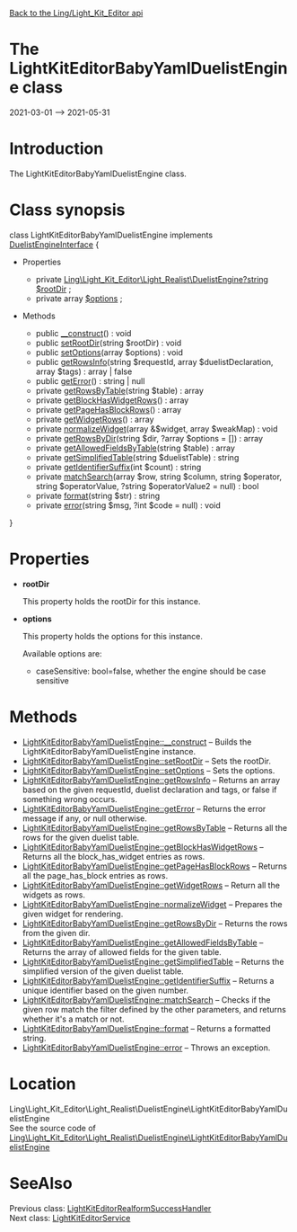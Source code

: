 [Back to the Ling/Light_Kit_Editor api](https://github.com/lingtalfi/Light_Kit_Editor/blob/master/doc/api/Ling/Light_Kit_Editor.md)



The LightKitEditorBabyYamlDuelistEngine class
================
2021-03-01 --> 2021-05-31






Introduction
============

The LightKitEditorBabyYamlDuelistEngine class.



Class synopsis
==============


class <span class="pl-k">LightKitEditorBabyYamlDuelistEngine</span> implements [DuelistEngineInterface](https://github.com/lingtalfi/Light_Realist/blob/master/doc/api/Ling/Light_Realist/DuelistEngine/DuelistEngineInterface.md) {

- Properties
    - private [Ling\Light_Kit_Editor\Light_Realist\DuelistEngine\?string](https://github.com/lingtalfi/Light_Kit_Editor/blob/master/doc/api/Ling/Light_Kit_Editor/Light_Realist/DuelistEngine/?string.md) [$rootDir](#property-rootDir) ;
    - private array [$options](#property-options) ;

- Methods
    - public [__construct](https://github.com/lingtalfi/Light_Kit_Editor/blob/master/doc/api/Ling/Light_Kit_Editor/Light_Realist/DuelistEngine/LightKitEditorBabyYamlDuelistEngine/__construct.md)() : void
    - public [setRootDir](https://github.com/lingtalfi/Light_Kit_Editor/blob/master/doc/api/Ling/Light_Kit_Editor/Light_Realist/DuelistEngine/LightKitEditorBabyYamlDuelistEngine/setRootDir.md)(string $rootDir) : void
    - public [setOptions](https://github.com/lingtalfi/Light_Kit_Editor/blob/master/doc/api/Ling/Light_Kit_Editor/Light_Realist/DuelistEngine/LightKitEditorBabyYamlDuelistEngine/setOptions.md)(array $options) : void
    - public [getRowsInfo](https://github.com/lingtalfi/Light_Kit_Editor/blob/master/doc/api/Ling/Light_Kit_Editor/Light_Realist/DuelistEngine/LightKitEditorBabyYamlDuelistEngine/getRowsInfo.md)(string $requestId, array $duelistDeclaration, array $tags) : array | false
    - public [getError](https://github.com/lingtalfi/Light_Kit_Editor/blob/master/doc/api/Ling/Light_Kit_Editor/Light_Realist/DuelistEngine/LightKitEditorBabyYamlDuelistEngine/getError.md)() : string | null
    - private [getRowsByTable](https://github.com/lingtalfi/Light_Kit_Editor/blob/master/doc/api/Ling/Light_Kit_Editor/Light_Realist/DuelistEngine/LightKitEditorBabyYamlDuelistEngine/getRowsByTable.md)(string $table) : array
    - private [getBlockHasWidgetRows](https://github.com/lingtalfi/Light_Kit_Editor/blob/master/doc/api/Ling/Light_Kit_Editor/Light_Realist/DuelistEngine/LightKitEditorBabyYamlDuelistEngine/getBlockHasWidgetRows.md)() : array
    - private [getPageHasBlockRows](https://github.com/lingtalfi/Light_Kit_Editor/blob/master/doc/api/Ling/Light_Kit_Editor/Light_Realist/DuelistEngine/LightKitEditorBabyYamlDuelistEngine/getPageHasBlockRows.md)() : array
    - private [getWidgetRows](https://github.com/lingtalfi/Light_Kit_Editor/blob/master/doc/api/Ling/Light_Kit_Editor/Light_Realist/DuelistEngine/LightKitEditorBabyYamlDuelistEngine/getWidgetRows.md)() : array
    - private [normalizeWidget](https://github.com/lingtalfi/Light_Kit_Editor/blob/master/doc/api/Ling/Light_Kit_Editor/Light_Realist/DuelistEngine/LightKitEditorBabyYamlDuelistEngine/normalizeWidget.md)(array &$widget, array $weakMap) : void
    - private [getRowsByDir](https://github.com/lingtalfi/Light_Kit_Editor/blob/master/doc/api/Ling/Light_Kit_Editor/Light_Realist/DuelistEngine/LightKitEditorBabyYamlDuelistEngine/getRowsByDir.md)(string $dir, ?array $options = []) : array
    - private [getAllowedFieldsByTable](https://github.com/lingtalfi/Light_Kit_Editor/blob/master/doc/api/Ling/Light_Kit_Editor/Light_Realist/DuelistEngine/LightKitEditorBabyYamlDuelistEngine/getAllowedFieldsByTable.md)(string $table) : array
    - private [getSimplifiedTable](https://github.com/lingtalfi/Light_Kit_Editor/blob/master/doc/api/Ling/Light_Kit_Editor/Light_Realist/DuelistEngine/LightKitEditorBabyYamlDuelistEngine/getSimplifiedTable.md)(string $duelistTable) : string
    - private [getIdentifierSuffix](https://github.com/lingtalfi/Light_Kit_Editor/blob/master/doc/api/Ling/Light_Kit_Editor/Light_Realist/DuelistEngine/LightKitEditorBabyYamlDuelistEngine/getIdentifierSuffix.md)(int $count) : string
    - private [matchSearch](https://github.com/lingtalfi/Light_Kit_Editor/blob/master/doc/api/Ling/Light_Kit_Editor/Light_Realist/DuelistEngine/LightKitEditorBabyYamlDuelistEngine/matchSearch.md)(array $row, string $column, string $operator, string $operatorValue, ?string $operatorValue2 = null) : bool
    - private [format](https://github.com/lingtalfi/Light_Kit_Editor/blob/master/doc/api/Ling/Light_Kit_Editor/Light_Realist/DuelistEngine/LightKitEditorBabyYamlDuelistEngine/format.md)(string $str) : string
    - private [error](https://github.com/lingtalfi/Light_Kit_Editor/blob/master/doc/api/Ling/Light_Kit_Editor/Light_Realist/DuelistEngine/LightKitEditorBabyYamlDuelistEngine/error.md)(string $msg, ?int $code = null) : void

}




Properties
=============

- <span id="property-rootDir"><b>rootDir</b></span>

    This property holds the rootDir for this instance.
    
    

- <span id="property-options"><b>options</b></span>

    This property holds the options for this instance.
    
    Available options are:
    
    - caseSensitive: bool=false, whether the engine should be case sensitive
    
    



Methods
==============

- [LightKitEditorBabyYamlDuelistEngine::__construct](https://github.com/lingtalfi/Light_Kit_Editor/blob/master/doc/api/Ling/Light_Kit_Editor/Light_Realist/DuelistEngine/LightKitEditorBabyYamlDuelistEngine/__construct.md) &ndash; Builds the LightKitEditorBabyYamlDuelistEngine instance.
- [LightKitEditorBabyYamlDuelistEngine::setRootDir](https://github.com/lingtalfi/Light_Kit_Editor/blob/master/doc/api/Ling/Light_Kit_Editor/Light_Realist/DuelistEngine/LightKitEditorBabyYamlDuelistEngine/setRootDir.md) &ndash; Sets the rootDir.
- [LightKitEditorBabyYamlDuelistEngine::setOptions](https://github.com/lingtalfi/Light_Kit_Editor/blob/master/doc/api/Ling/Light_Kit_Editor/Light_Realist/DuelistEngine/LightKitEditorBabyYamlDuelistEngine/setOptions.md) &ndash; Sets the options.
- [LightKitEditorBabyYamlDuelistEngine::getRowsInfo](https://github.com/lingtalfi/Light_Kit_Editor/blob/master/doc/api/Ling/Light_Kit_Editor/Light_Realist/DuelistEngine/LightKitEditorBabyYamlDuelistEngine/getRowsInfo.md) &ndash; Returns an array based on the given requestId, duelist declaration and tags, or false if something wrong occurs.
- [LightKitEditorBabyYamlDuelistEngine::getError](https://github.com/lingtalfi/Light_Kit_Editor/blob/master/doc/api/Ling/Light_Kit_Editor/Light_Realist/DuelistEngine/LightKitEditorBabyYamlDuelistEngine/getError.md) &ndash; Returns the error message if any, or null otherwise.
- [LightKitEditorBabyYamlDuelistEngine::getRowsByTable](https://github.com/lingtalfi/Light_Kit_Editor/blob/master/doc/api/Ling/Light_Kit_Editor/Light_Realist/DuelistEngine/LightKitEditorBabyYamlDuelistEngine/getRowsByTable.md) &ndash; Returns all the rows for the given duelist table.
- [LightKitEditorBabyYamlDuelistEngine::getBlockHasWidgetRows](https://github.com/lingtalfi/Light_Kit_Editor/blob/master/doc/api/Ling/Light_Kit_Editor/Light_Realist/DuelistEngine/LightKitEditorBabyYamlDuelistEngine/getBlockHasWidgetRows.md) &ndash; Returns all the block_has_widget entries as rows.
- [LightKitEditorBabyYamlDuelistEngine::getPageHasBlockRows](https://github.com/lingtalfi/Light_Kit_Editor/blob/master/doc/api/Ling/Light_Kit_Editor/Light_Realist/DuelistEngine/LightKitEditorBabyYamlDuelistEngine/getPageHasBlockRows.md) &ndash; Returns all the page_has_block entries as rows.
- [LightKitEditorBabyYamlDuelistEngine::getWidgetRows](https://github.com/lingtalfi/Light_Kit_Editor/blob/master/doc/api/Ling/Light_Kit_Editor/Light_Realist/DuelistEngine/LightKitEditorBabyYamlDuelistEngine/getWidgetRows.md) &ndash; Return all the widgets as rows.
- [LightKitEditorBabyYamlDuelistEngine::normalizeWidget](https://github.com/lingtalfi/Light_Kit_Editor/blob/master/doc/api/Ling/Light_Kit_Editor/Light_Realist/DuelistEngine/LightKitEditorBabyYamlDuelistEngine/normalizeWidget.md) &ndash; Prepares the given widget for rendering.
- [LightKitEditorBabyYamlDuelistEngine::getRowsByDir](https://github.com/lingtalfi/Light_Kit_Editor/blob/master/doc/api/Ling/Light_Kit_Editor/Light_Realist/DuelistEngine/LightKitEditorBabyYamlDuelistEngine/getRowsByDir.md) &ndash; Returns the rows from the given dir.
- [LightKitEditorBabyYamlDuelistEngine::getAllowedFieldsByTable](https://github.com/lingtalfi/Light_Kit_Editor/blob/master/doc/api/Ling/Light_Kit_Editor/Light_Realist/DuelistEngine/LightKitEditorBabyYamlDuelistEngine/getAllowedFieldsByTable.md) &ndash; Returns the array of allowed fields for the given table.
- [LightKitEditorBabyYamlDuelistEngine::getSimplifiedTable](https://github.com/lingtalfi/Light_Kit_Editor/blob/master/doc/api/Ling/Light_Kit_Editor/Light_Realist/DuelistEngine/LightKitEditorBabyYamlDuelistEngine/getSimplifiedTable.md) &ndash; Returns the simplified version of the given duelist table.
- [LightKitEditorBabyYamlDuelistEngine::getIdentifierSuffix](https://github.com/lingtalfi/Light_Kit_Editor/blob/master/doc/api/Ling/Light_Kit_Editor/Light_Realist/DuelistEngine/LightKitEditorBabyYamlDuelistEngine/getIdentifierSuffix.md) &ndash; Returns a unique identifier based on the given number.
- [LightKitEditorBabyYamlDuelistEngine::matchSearch](https://github.com/lingtalfi/Light_Kit_Editor/blob/master/doc/api/Ling/Light_Kit_Editor/Light_Realist/DuelistEngine/LightKitEditorBabyYamlDuelistEngine/matchSearch.md) &ndash; Checks if the given row match the filter defined by the other parameters, and returns whether it's a match or not.
- [LightKitEditorBabyYamlDuelistEngine::format](https://github.com/lingtalfi/Light_Kit_Editor/blob/master/doc/api/Ling/Light_Kit_Editor/Light_Realist/DuelistEngine/LightKitEditorBabyYamlDuelistEngine/format.md) &ndash; Returns a formatted string.
- [LightKitEditorBabyYamlDuelistEngine::error](https://github.com/lingtalfi/Light_Kit_Editor/blob/master/doc/api/Ling/Light_Kit_Editor/Light_Realist/DuelistEngine/LightKitEditorBabyYamlDuelistEngine/error.md) &ndash; Throws an exception.





Location
=============
Ling\Light_Kit_Editor\Light_Realist\DuelistEngine\LightKitEditorBabyYamlDuelistEngine<br>
See the source code of [Ling\Light_Kit_Editor\Light_Realist\DuelistEngine\LightKitEditorBabyYamlDuelistEngine](https://github.com/lingtalfi/Light_Kit_Editor/blob/master/Light_Realist/DuelistEngine/LightKitEditorBabyYamlDuelistEngine.php)



SeeAlso
==============
Previous class: [LightKitEditorRealformSuccessHandler](https://github.com/lingtalfi/Light_Kit_Editor/blob/master/doc/api/Ling/Light_Kit_Editor/Light_Realform/SuccessHandler/LightKitEditorRealformSuccessHandler.md)<br>Next class: [LightKitEditorService](https://github.com/lingtalfi/Light_Kit_Editor/blob/master/doc/api/Ling/Light_Kit_Editor/Service/LightKitEditorService.md)<br>
